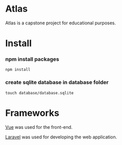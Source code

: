 # Atlas
Atlas is a capstone project for educational purposes.
    
# Install
### npm install packages
```
npm install
```
### create sqlite database in database folder
```
touch database/database.sqlite
```
# Frameworks
[Vue](https://vuejs.org/) was used for the front-end.

[Laravel](https://laravel.com/) was used for developing the web application.
